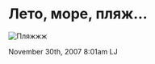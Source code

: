 # Лето, море, пляж...

![Пляжжж](http://farm3.static.flickr.com/2008/2073206179_cb73966276_b.jpg)

<span id="timestamp"> November 30th, 2007 8:01am </span> <span
class="tag">LJ</span>
